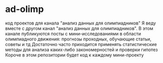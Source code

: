 # ad-olimp
код проектов для канала "анализ данных для олимпиадников"
Я веду вместе с другом канал "анализ данных для олимпиадников".
В этом канале публикуются посты с мини-исследованиями в области олимпиадного движения: прогнозы проходных, обучающие статьи, советы и тд
Достаточно часто приходится применять статистические методы для анализа каких-либо закономерностей и проверки гипотез
Короче в этом репозитории будет код к каждому мини-проекту
